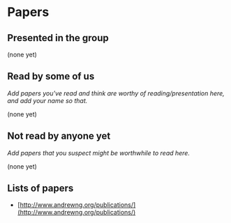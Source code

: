 # Papers

## Presented in the group

(none yet)

## Read by some of us

*Add papers you've read and think are worthy of reading/presentation
here, and add your name so that.*

(none yet)

## Not read by anyone yet

*Add papers that you suspect might be worthwhile to read here.*

(none yet)

## Lists of papers

* [http://www.andrewng.org/publications/](http://www.andrewng.org/publications/)

